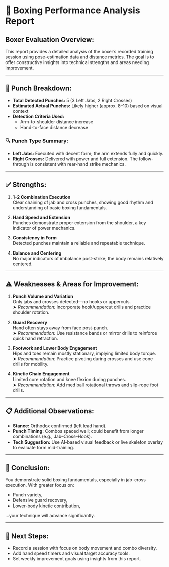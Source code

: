 # 🥊 Boxing Performance Analysis Report

## Boxer Evaluation Overview:
This report provides a detailed analysis of the boxer’s recorded training session using pose-estimation data and distance metrics. The goal is to offer constructive insights into technical strengths and areas needing improvement.

---

## 🧮 Punch Breakdown:
- **Total Detected Punches:** 5 (3 Left Jabs, 2 Right Crosses)
- **Estimated Actual Punches:** Likely higher (approx. 8–10) based on visual context
- **Detection Criteria Used:**
  - Arm-to-shoulder distance increase
  - Hand-to-face distance decrease

### 🔍 Punch Type Summary:
- **Left Jabs:** Executed with decent form; the arm extends fully and quickly.
- **Right Crosses:** Delivered with power and full extension. The follow-through is consistent with rear-hand strike mechanics.

---

## ✅ Strengths:
1. **1–2 Combination Execution**  
   Clear chaining of jab and cross punches, showing good rhythm and understanding of basic boxing fundamentals.

2. **Hand Speed and Extension**  
   Punches demonstrate proper extension from the shoulder, a key indicator of power mechanics.

3. **Consistency in Form**  
   Detected punches maintain a reliable and repeatable technique.

4. **Balance and Centering**  
   No major indicators of imbalance post-strike; the body remains relatively centered.

---

## ⚠️ Weaknesses & Areas for Improvement:

1. **Punch Volume and Variation**  
   Only jabs and crosses detected—no hooks or uppercuts.  
   ➤ *Recommendation:* Incorporate hook/uppercut drills and practice shoulder rotation.

2. **Guard Recovery**  
   Hand often stays away from face post-punch.  
   ➤ *Recommendation:* Use resistance bands or mirror drills to reinforce quick hand retraction.

3. **Footwork and Lower Body Engagement**  
   Hips and toes remain mostly stationary, implying limited body torque.  
   ➤ *Recommendation:* Practice pivoting during crosses and use cone drills for mobility.

4. **Kinetic Chain Engagement**  
   Limited core rotation and knee flexion during punches.  
   ➤ *Recommendation:* Add med ball rotational throws and slip-rope foot drills.

---

## 📋 Additional Observations:

- **Stance:** Orthodox confirmed (left lead hand).
- **Punch Timing:** Combos spaced well; could benefit from longer combinations (e.g., Jab–Cross–Hook).
- **Tech Suggestion:** Use AI-based visual feedback or live skeleton overlay to evaluate form mid-training.

---

## 🏁 Conclusion:

You demonstrate solid boxing fundamentals, especially in jab–cross execution. With greater focus on:
- Punch variety,
- Defensive guard recovery,
- Lower-body kinetic contribution,

…your technique will advance significantly.

---

## 🚀 Next Steps:

- Record a session with focus on body movement and combo diversity.
- Add hand speed timers and visual target accuracy tools.
- Set weekly improvement goals using insights from this report.
